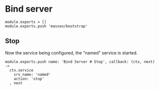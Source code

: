 
# Bind server

    module.exports = []
    module.exports.push 'masson/bootstrap'

## Stop

Now the service being configured, the "named" service is started.

    module.exports.push name: 'Bind Server # Stop', callback: (ctx, next) ->
      ctx.service
        srv_name: 'named'
        action: 'stop'
      , next
